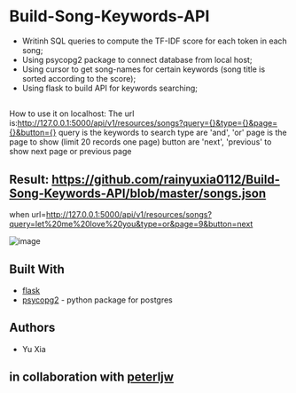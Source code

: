 # Build-Song-Keywords-API


* Writinh SQL queries to compute the TF-IDF score for each token in each song;
* Using psycopg2 package to connect database from local host;
* Using cursor to get song-names for certain keywords (song title is sorted according to the score);
* Using flask to build API for keywords searching;

##
How to use it on localhost:
The url is:http://127.0.0.1:5000/api/v1/resources/songs?query={}&type={}&page={}&button={}
query is the keywords to search
type are 'and', 'or'
page is the page to show (limit 20 records one page)
button are 'next', 'previous' to show next page or previous page

## Result: https://github.com/rainyuxia0112/Build-Song-Keywords-API/blob/master/songs.json
when url=http://127.0.0.1:5000/api/v1/resources/songs?query=let%20me%20love%20you&type=or&page=9&button=next

![image](http://github.com/rainyuxia0112/Build-Song-Keywords-API/master/demo.jpg)

## Built With
* [flask](http://flask.pocoo.org/)
* [psycopg2](http://initd.org/psycopg/) - python package for postgres

## Authors
* Yu Xia

## in collaboration with [peterljw](https://github.com/peterljw)
